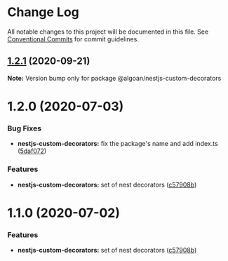 # Change Log

All notable changes to this project will be documented in this file.
See [Conventional Commits](https://conventionalcommits.org) for commit guidelines.

## [1.2.1](https://github.com/algoan/nestjs-components/compare/@algoan/nestjs-custom-decorators@1.2.0...@algoan/nestjs-custom-decorators@1.2.1) (2020-09-21)

**Note:** Version bump only for package @algoan/nestjs-custom-decorators





# 1.2.0 (2020-07-03)


### Bug Fixes

* **nestjs-custom-decorators:** fix the package's name and add index.ts ([5daf072](https://github.com/algoan/nestjs-components/commit/5daf072a7cfeedf0709532d479a286b080374277))


### Features

* **nestjs-custom-decorators:** set of nest decorators ([c57908b](https://github.com/algoan/nestjs-components/commit/c57908bb18717be1ad684563035164a0d6a57122))





# 1.1.0 (2020-07-02)


### Features

* **nestjs-custom-decorators:** set of nest decorators ([c57908b](https://github.com/algoan/nestjs-components/commit/c57908bb18717be1ad684563035164a0d6a57122))
